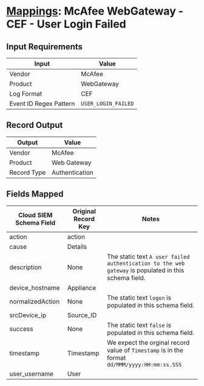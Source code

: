 # [Mappings](README.md): McAfee WebGateway - CEF - User Login Failed

## Input Requirements

|Input|Value|
|-----|-----|
|Vendor|McAfee|
|Product|WebGateway|
|Log Format|CEF|
|Event ID Regex Pattern|`USER_LOGIN_FAILED`|

## Record Output

|Output|Value|
|------|-----|
|Vendor|McAfee|
|Product|Web Gateway|
|Record Type|Authentication|

## Fields Mapped

|Cloud SIEM Schema Field|Original Record Key|Notes|
|-----------------------|-------------------|-----|
|action|action||
|cause|Details||
|description|None|The static text `A user failed authentication to the web gateway` is populated in this schema field.|
|device_hostname|Appliance||
|normalizedAction|None|The static text `logon` is populated in this schema field.|
|srcDevice_ip|Source_ID||
|success|None|The static text `false` is populated in this schema field.|
|timestamp|Timestamp|We expect the orginal record value of `Timestamp` is in the format `dd/MMM/yyyy:HH:mm:ss.SSS`|
|user_username|User||

